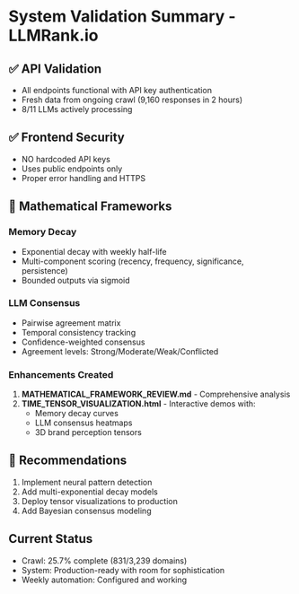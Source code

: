 # System Validation Summary - LLMRank.io

## ✅ API Validation
- All endpoints functional with API key authentication
- Fresh data from ongoing crawl (9,160 responses in 2 hours)
- 8/11 LLMs actively processing

## ✅ Frontend Security
- NO hardcoded API keys
- Uses public endpoints only
- Proper error handling and HTTPS

## 🔬 Mathematical Frameworks

### Memory Decay
- Exponential decay with weekly half-life
- Multi-component scoring (recency, frequency, significance, persistence)
- Bounded outputs via sigmoid

### LLM Consensus
- Pairwise agreement matrix
- Temporal consistency tracking  
- Confidence-weighted consensus
- Agreement levels: Strong/Moderate/Weak/Conflicted

### Enhancements Created
1. **MATHEMATICAL_FRAMEWORK_REVIEW.md** - Comprehensive analysis
2. **TIME_TENSOR_VISUALIZATION.html** - Interactive demos with:
   - Memory decay curves
   - LLM consensus heatmaps
   - 3D brand perception tensors

## 🚀 Recommendations
1. Implement neural pattern detection
2. Add multi-exponential decay models
3. Deploy tensor visualizations to production
4. Add Bayesian consensus modeling

## Current Status
- Crawl: 25.7% complete (831/3,239 domains)
- System: Production-ready with room for sophistication
- Weekly automation: Configured and working